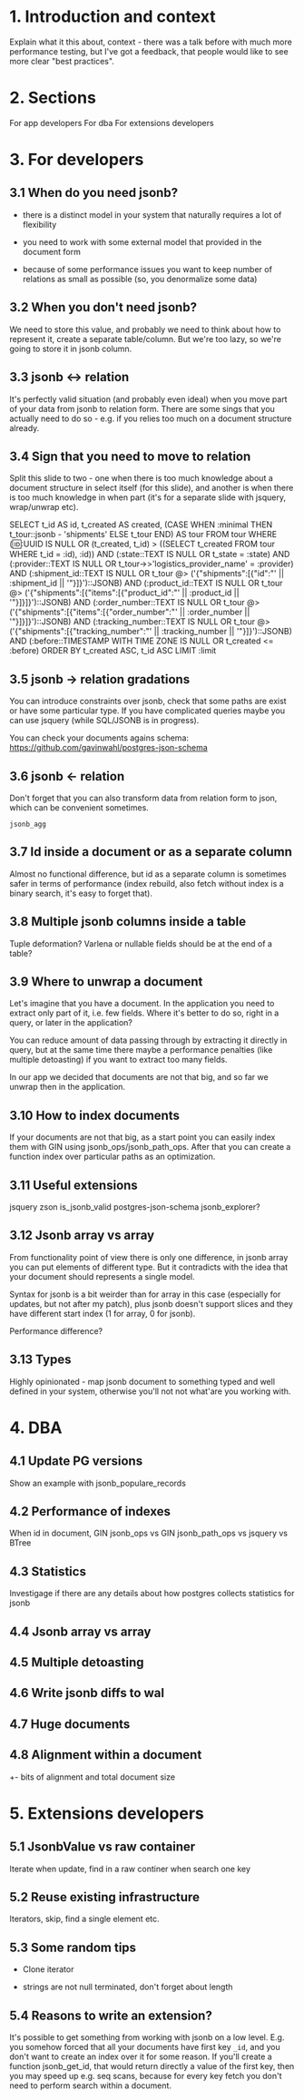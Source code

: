 # 1. Introduction and context

Explain what it this about, context - there was a talk before with much more
performance testing, but I've got a feedback, that people would like to see
more clear "best practices".

# 2. Sections

For app developers
For dba
For extensions developers

# 3. For developers

## 3.1 When do you need jsonb?

* there is a distinct model in your system that naturally requires a lot of
  flexibility

* you need to work with some external model that provided in the document form

* because of some performance issues you want to keep number of relations as
  small as possible (so, you denormalize some data)

## 3.2 When you don't need jsonb?

We need to store this value, and probably we need to think about how to
represent it, create a separate table/column. But we're too lazy, so we're
going to store it in jsonb column.

## 3.3 jsonb <-> relation

It's perfectly valid situation (and probably even ideal) when you move part of
your data from jsonb to relation form. There are some sings that you actually
need to do so - e.g. if you relies too much on a document structure already.

## 3.4 Sign that you need to move to relation

Split this slide to two - one when there is too much knowledge about a document
structure in select itself (for this slide), and another is when there is too
much knowledge in when part (it's for a separate slide with jsquery,
wrap/unwrap etc).

SELECT
    t_id AS id, t_created AS created,
    (CASE WHEN :minimal THEN t_tour::jsonb - 'shipments' ELSE t_tour END) AS tour
FROM tour
WHERE
    (:id::UUID IS NULL OR (t_created, t_id) > ((SELECT t_created FROM tour WHERE t_id = :id), :id))
    AND (:state::TEXT IS NULL OR t_state = :state)
    AND (:provider::TEXT IS NULL OR t_tour->>'logistics_provider_name' = :provider)
    AND (:shipment_id::TEXT IS NULL OR t_tour @> ('{"shipments":[{"id":"' || :shipment_id || '"}]}')::JSONB)
    AND (:product_id::TEXT IS NULL OR t_tour @> ('{"shipments":[{"items":[{"product_id":"' || :product_id || '"}]}]}')::JSONB)
    AND (:order_number::TEXT IS NULL OR t_tour @> ('{"shipments":[{"items":[{"order_number":"' || :order_number || '"}]}]}')::JSONB)
    AND (:tracking_number::TEXT IS NULL OR t_tour @> ('{"shipments":[{"tracking_number":"' || :tracking_number || '"}]}')::JSONB)
    AND (:before::TIMESTAMP WITH TIME ZONE IS NULL OR t_created <= :before)
ORDER BY t_created ASC, t_id ASC
LIMIT :limit

## 3.5 jsonb -> relation gradations

You can introduce constraints over jsonb, check that some paths are exist or
have some particular type. If you have complicated queries maybe you can use
jsquery (while SQL/JSONB is in progress).

You can check your documents agains schema:
https://github.com/gavinwahl/postgres-json-schema

## 3.6 jsonb <- relation

Don't forget that you can also transform data from relation form to json, which
can be convenient sometimes.

`jsonb_agg`

## 3.7 Id inside a document or as a separate column

Almost no functional difference, but id as a separate column is sometimes safer
in terms of performance (index rebuild, also fetch without index is a binary
search, it's easy to forget that).

## 3.8 Multiple jsonb columns inside a table

Tuple deformation? Varlena or nullable fields should be at the end of a table?

## 3.9 Where to unwrap a document

Let's imagine that you have a document. In the application you need to extract
only part of it, i.e. few fields. Where it's better to do so, right in a query,
or later in the application?

You can reduce amount of data passing through by extracting it directly in
query, but at the same time there maybe a performance penalties (like multiple
detoasting) if you want to extract too many fields.

In our app we decided that documents are not that big, and so far we unwrap
then in the application.

## 3.10 How to index documents

If your documents are not that big, as a start point you can easily index them
with GIN using jsonb_ops/jsonb_path_ops. After that you can create a function
index over particular paths as an optimization.

## 3.11 Useful extensions

jsquery
zson
is_jsonb_valid
postgres-json-schema
jsonb_explorer?

## 3.12 Jsonb array vs array

From functionality point of view there is only one difference, in jsonb array
you can put elements of different type. But it contradicts with the idea that
your document should represents a single model.

Syntax for jsonb is a bit weirder than for array in this case (especially for
updates, but not after my patch), plus jsonb doesn't support slices and they
have different start index (1 for array, 0 for jsonb).

Performance difference?

## 3.13 Types

Highly opinionated - map jsonb document to something typed and well defined in
your system, otherwise you'll not not what'are you working with.

# 4. DBA

## 4.1 Update PG versions

Show an example with jsonb_populare_records

## 4.2 Performance of indexes

When id in document, GIN jsonb_ops vs GIN jsonb_path_ops vs jsquery vs BTree

## 4.3 Statistics

Investigage if there are any details about how postgres collects statistics for
jsonb

## 4.4 Jsonb array vs array

## 4.5 Multiple detoasting

## 4.6 Write jsonb diffs to wal

## 4.7 Huge documents

## 4.8 Alignment within a document

+- bits of alignment and total document size

# 5. Extensions developers

## 5.1 JsonbValue vs raw container

Iterate when update, find in a raw continer when search one key

## 5.2 Reuse existing infrastructure

Iterators, skip, find a single element etc.

## 5.3 Some random tips

* Clone iterator

* strings are not null terminated, don't forget about length

## 5.4 Reasons to write an extension?

It's possible to get something from working with jsonb on a low level. E.g. you
somehow forced that all your documents have first key `_id`, and you don't want
to create an index over it for some reason. If you'll create a function
jsonb_get_id, that would return directly a value of the first key, then you may
speed up e.g. seq scans, because for every key fetch you don't need to perform
search within a document.

